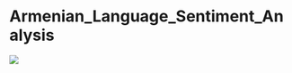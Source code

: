 # Armenian_Language_Sentiment_Analysis

[![](https://img.youtube.com/vi/b31KXOy16Uk/0.jpg)](https://youtu.be/b31KXOy16Uk)
